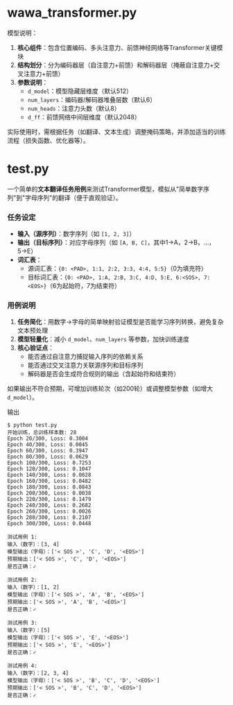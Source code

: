 # wawa_transformer.py

模型说明：

1. **核心组件**：包含位置编码、多头注意力、前馈神经网络等Transformer关键模块
2. **结构划分**：分为编码器层（自注意力+前馈）和解码器层（掩蔽自注意力+交叉注意力+前馈）
3. **参数说明**：
   - `d_model`：模型隐藏层维度（默认512）
   - `num_layers`：编码器/解码器堆叠层数（默认6）
   - `num_heads`：注意力头数（默认8）
   - `d_ff`：前馈网络中间层维度（默认2048）

实际使用时，需根据任务（如翻译、文本生成）调整掩码策略，并添加适当的训练流程（损失函数、优化器等）。

# test.py

一个简单的**文本翻译任务用例**来测试Transformer模型，模拟从"简单数字序列"到"字母序列"的翻译（便于直观验证）。


### 任务设定
- **输入（源序列）**：数字序列（如 `[1, 2, 3]`）
- **输出（目标序列）**：对应字母序列（如 `[A, B, C]`，其中1→A，2→B，…，5→E）
- **词汇表**：
  - 源词汇表：`{0: <PAD>, 1:1, 2:2, 3:3, 4:4, 5:5}`（0为填充符）
  - 目标词汇表：`{0: <PAD>, 1:A, 2:B, 3:C, 4:D, 5:E, 6:<SOS>, 7:<EOS>}`（6为起始符，7为结束符）



### 用例说明
1. **任务简化**：用数字→字母的简单映射验证模型是否能学习序列转换，避免复杂文本预处理
2. **模型轻量化**：减小 `d_model`、`num_layers` 等参数，加快训练速度
3. **核心验证点**：
   - 能否通过自注意力捕捉输入序列的依赖关系
   - 能否通过交叉注意力关联源序列和目标序列
   - 解码器是否会生成符合规则的输出（含起始符和结束符）

如果输出不符合预期，可增加训练轮次（如200轮）或调整模型参数（如增大 `d_model`）。

输出
```
$ python test.py
开始训练，总训练样本数: 28
Epoch 20/300, Loss: 0.3004
Epoch 40/300, Loss: 0.0045
Epoch 60/300, Loss: 0.3947
Epoch 80/300, Loss: 0.0629
Epoch 100/300, Loss: 0.7253
Epoch 120/300, Loss: 0.1047
Epoch 140/300, Loss: 0.0028
Epoch 160/300, Loss: 0.0482
Epoch 180/300, Loss: 0.0843
Epoch 200/300, Loss: 0.0038
Epoch 220/300, Loss: 0.1479
Epoch 240/300, Loss: 0.2682
Epoch 260/300, Loss: 0.0026
Epoch 280/300, Loss: 0.2107
Epoch 300/300, Loss: 0.0448

测试用例 1:
输入（数字）：[3, 4]
模型输出（字母）：['< SOS >', 'C', 'D', '<EOS>']
预期输出：['< SOS >', 'C', 'D', '<EOS>']
是否正确：✓

测试用例 2:
输入（数字）：[1, 2]
模型输出（字母）：['< SOS >', 'A', 'B', '<EOS>']
预期输出：['< SOS >', 'A', 'B', '<EOS>']
是否正确：✓

测试用例 3:
输入（数字）：[5]
模型输出（字母）：['< SOS >', 'E', '<EOS>']
预期输出：['< SOS >', 'E', '<EOS>']
是否正确：✓

测试用例 4:
输入（数字）：[2, 3, 4]
模型输出（字母）：['< SOS >', 'B', 'C', 'D', '<EOS>']
预期输出：['< SOS >', 'B', 'C', 'D', '<EOS>']
是否正确：✓
```